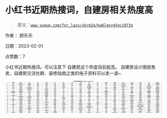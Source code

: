 # 小红书近期热搜词，自建房相关热度高

> 原文：[`www.yuque.com/for_lazy/xkrm14/kw6lqxyg5gc1973g`](https://www.yuque.com/for_lazy/xkrm14/kw6lqxyg5gc1973g)



作者： 颜乐乐 

日期：2023-02-01 

点赞数：7 

小红书近期热搜词。可以注意下 自建房这个热度目前挺高。 自建房设计图纸售卖，自建房交流社群、装修指南之类的电子资料可以卖一波~ 

![](img/c0285456e57abcc3744d02529f7f6446.png) 

